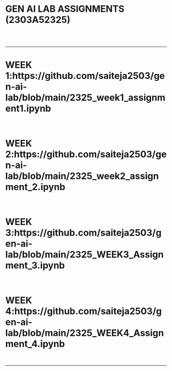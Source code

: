 <H1>GEN AI LAB ASSIGNMENTS (2303A52325)</H1>
 <BR><BR>
 <HR>
 <h1>WEEK 1:https://github.com/saiteja2503/gen-ai-lab/blob/main/2325_week1_assignment1.ipynb</h1>
 <BR>
 <h1>WEEK 2:https://github.com/saiteja2503/gen-ai-lab/blob/main/2325_week2_assignment_2.ipynb</h1>
 <BR>
 <h1>WEEK 3:https://github.com/saiteja2503/gen-ai-lab/blob/main/2325_WEEK3_Assignment_3.ipynb</h1>
 <br>
 <h1>WEEK 4:https://github.com/saiteja2503/gen-ai-lab/blob/main/2325_WEEK4_Assignment_4.ipynb</h1>
 <br>
<hr>

